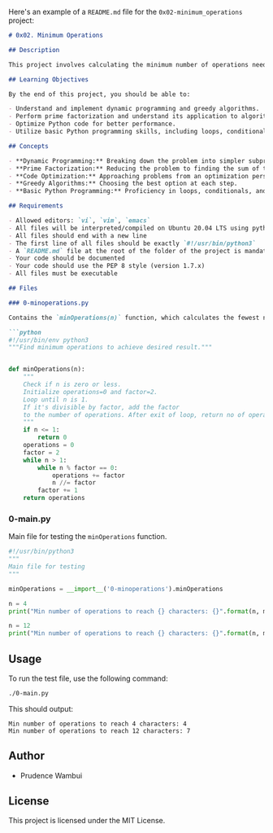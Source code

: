 Here's an example of a `README.md` file for the `0x02-minimum_operations` project:

```markdown
# 0x02. Minimum Operations

## Description

This project involves calculating the minimum number of operations needed to result in exactly `n` characters in a file using only "Copy All" and "Paste" operations. The goal is to devise an efficient algorithm to solve this problem.

## Learning Objectives

By the end of this project, you should be able to:

- Understand and implement dynamic programming and greedy algorithms.
- Perform prime factorization and understand its application to algorithmic problems.
- Optimize Python code for better performance.
- Utilize basic Python programming skills, including loops, conditionals, and functions.

## Concepts

- **Dynamic Programming:** Breaking down the problem into simpler subproblems and building up the solution.
- **Prime Factorization:** Reducing the problem to finding the sum of the prime factors of the target number `n`.
- **Code Optimization:** Approaching problems from an optimization perspective.
- **Greedy Algorithms:** Choosing the best option at each step.
- **Basic Python Programming:** Proficiency in loops, conditionals, and functions.

## Requirements

- Allowed editors: `vi`, `vim`, `emacs`
- All files will be interpreted/compiled on Ubuntu 20.04 LTS using python3 (version 3.4.3)
- All files should end with a new line
- The first line of all files should be exactly `#!/usr/bin/python3`
- A `README.md` file at the root of the folder of the project is mandatory
- Your code should be documented
- Your code should use the PEP 8 style (version 1.7.x)
- All files must be executable

## Files

### 0-minoperations.py

Contains the `minOperations(n)` function, which calculates the fewest number of operations needed to result in exactly `n` characters in the file.

```python
#!/usr/bin/env python3
"""Find minimum operations to achieve desired result."""


def minOperations(n):
    """
    Check if n is zero or less.
    Initialize operations=0 and factor=2.
    Loop until n is 1.
    If it's divisible by factor, add the factor
    to the number of operations. After exit of loop, return no of operations.
    """
    if n <= 1:
        return 0
    operations = 0
    factor = 2
    while n > 1:
        while n % factor == 0:
            operations += factor
            n //= factor
        factor += 1
    return operations
```

### 0-main.py

Main file for testing the `minOperations` function.

```python
#!/usr/bin/python3
"""
Main file for testing
"""

minOperations = __import__('0-minoperations').minOperations

n = 4
print("Min number of operations to reach {} characters: {}".format(n, minOperations(n)))

n = 12
print("Min number of operations to reach {} characters: {}".format(n, minOperations(n)))
```

## Usage

To run the test file, use the following command:

```sh
./0-main.py
```

This should output:

```text
Min number of operations to reach 4 characters: 4
Min number of operations to reach 12 characters: 7
```

## Author

- Prudence Wambui

## License

This project is licensed under the MIT License.
```
